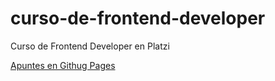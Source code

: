 # curso-de-frontend-developer
Curso de Frontend Developer en Platzi

[Apuntes en Githug Pages](https://aliensanderdiaz.github.io/curso-de-frontend-developer/apuntes-curso-de-frontend-developer.html)
